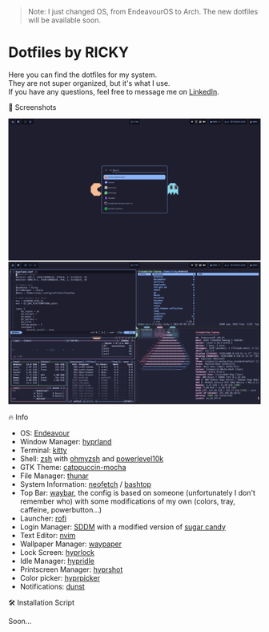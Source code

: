> Note: I just changed OS, from EndeavourOS to Arch. The new dotfiles will be available soon.

# Dotfiles by RICKY

Here you can find the dotfiles for my system.  
They are not super organized, but it's what I use.  
If you have any questions, feel free to message me on [LinkedIn](https://www.linkedin.com/in/-henriquesfernandes).

📸 Screenshots  

![Desktop](images/desktop.png)
![Workspace](images/workspace.png)

🔥 Info

- OS: [Endeavour](https://endeavouros.com/)
- Window Manager: [hyprland](https://hyprland.org/)
- Terminal: [kitty](https://sw.kovidgoyal.net/kitty/)
- Shell: [zsh](https://www.zsh.org/) with [ohmyzsh](https://ohmyz.sh/) and [powerlevel10k](https://github.com/romkatv/powerlevel10k)
- GTK Theme: [catppuccin-mocha](https://github.com/catppuccin/gtk)
- File Manager: [thunar](https://docs.xfce.org/xfce/thunar/start)
- System Information: [neofetch](https://github.com/dylanaraps/neofetch) / [bashtop](https://github.com/aristocratos/bashtop)
- Top Bar: [waybar](https://github.com/Alexays/Waybar), the config is based on someone (unfortunately I don't remember who) with some modifications of my own (colors, tray, caffeine, powerbutton...)
- Launcher: [rofi](https://github.com/davatorium/rofi)
- Login Manager: [SDDM](https://github.com/sddm/sddm) with a modified version of [sugar candy](https://store.kde.org/p/1312658/)
- Text Editor: [nvim](https://neovim.io/)
- Wallpaper Manager: [waypaper](https://github.com/anufrievroman/waypaper)
- Lock Screen: [hyprlock](https://github.com/hyprwm/hyprlock)
- Idle Manager: [hypridle](https://github.com/hyprwm/hypridle)
- Printscreen Manager: [hyprshot](https://github.com/Gustash/Hyprshot)
- Color picker: [hyprpicker](https://github.com/hyprwm/hyprpicker)
- Notifications: [dunst](https://github.com/dunst-project/dunst)

🛠️ Installation Script

Soon...
